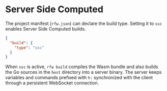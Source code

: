 # Server Side Computed

The project manifest (`rfw.json`) can declare the build type. Setting it to `ssc` enables Server Side Computed builds.

```json
{
  "build": {
    "type": "ssc"
  }
}
```

When `ssc` is active, `rfw build` compiles the Wasm bundle and also builds the Go sources in the `host` directory into a server binary. The server keeps variables and commands prefixed with `h:` synchronized with the client through a persistent WebSocket connection.
